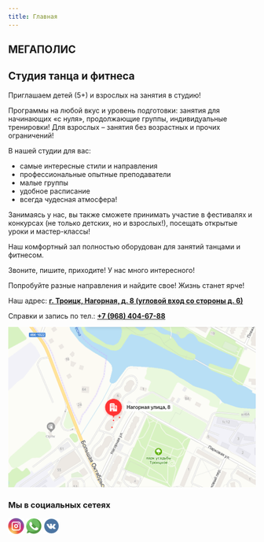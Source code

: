 ```yaml
---
title: Главная
---
```


## МЕГАПОЛИС
## Студия танца и фитнеса 

Приглашаем детей (5+) и взрослых на занятия в студию!

Программы на любой вкус и уровень подготовки: занятия для начинающих «с нуля», продолжающие группы, индивидуальные тренировки! Для взрослых – занятия без возрастных и прочих ограничений!

В нашей студии для вас: 

  * самые интересные стили и направления 
  * профессиональные опытные преподаватели
  * малые группы
  * удобное расписание
  * всегда чудесная атмосфера! 

Занимаясь у нас, вы также сможете принимать участие в фестивалях и конкурсах (не только детских, но и взрослых!), посещать открытые уроки и мастер-классы!

Наш комфортный зал полностью оборудован для занятий танцами и фитнесом.

Звоните, пишите, приходите! У нас много интересного! 

Попробуйте разные направления и найдите свое! Жизнь станет ярче!

Наш адрес: **[г. Троицк, Нагорная, д. 8 (угловой вход со стороны д. 6)](https://yandex.ru/maps/-/CCQtFKUA3D)**

Справки и запись по тел.: **[+7 (968) 404-67-88](tel://+79684046788)**

![Карта](images/transfer.png "Карта")

### Мы в социальных сетеях

[![Instagram](images/instagram.png "Instagram")](http://instagram.com/megapolistro/)
[![WhatsApp](images/whatsapp.png "WhatsApp")](https://api.whatsapp.com/send?phone=79684046788)
[![VK](images/vk.png "VKontakte")](https://vk.com/megapolis_tro)
